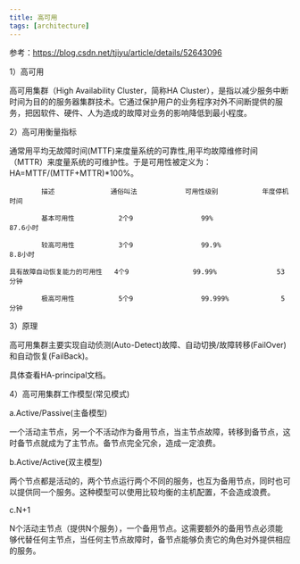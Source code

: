 ```yaml
---
title: 高可用
tags: [architecture]
---
```


参考：https://blog.csdn.net/tjiyu/article/details/52643096

1）高可用

高可用集群（High Availability Cluster，简称HA Cluster），是指以减少服务中断时间为目的的服务器集群技术。它通过保护用户的业务程序对外不间断提供的服务，把因软件、硬件、人为造成的故障对业务的影响降低到最小程度。

2）高可用衡量指标

通常用平均无故障时间(MTTF)来度量系统的可靠性,用平均故障维修时间（MTTR）来度量系统的可维护性。于是可用性被定义为：HA=MTTF/(MTTF+MTTR)*100%。

```
        描述              通俗叫法            可用性级别           年度停机时间

        基本可用性           2个9                 99%                 87.6小时

        较高可用性           3个9                 99.9%               8.8小时

具有故障自动恢复能力的可用性   4个9                99.99%               53分钟

        极高可用性           5个9                 99.999%             5分钟
```

3）原理

高可用集群主要实现自动侦测(Auto-Detect)故障、自动切换/故障转移(FailOver)和自动恢复(FailBack)。

具体查看HA-principal文档。

4）高可用集群工作模型(常见模式)

a.Active/Passive(主备模型)

一个活动主节点，另一个不活动作为备用节点，当主节点故障，转移到备节点，这时备节点就成为了主节点。备节点完全冗余，造成一定浪费。

b.Active/Active(双主模型)

两个节点都是活动的，两个节点运行两个不同的服务，也互为备用节点，同时也可以提供同一个服务。这种模型可以使用比较均衡的主机配置，不会造成浪费。

c.N+1

N个活动主节点（提供N个服务），一个备用节点。这需要额外的备用节点必须能够代替任何主节点，当任何主节点故障时，备节点能够负责它的角色对外提供相应的服务。


